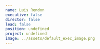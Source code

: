 ```yaml
---
name: Luis Rendon
executive: false
director: false
lead: false
position: undefined
project: undefined
image: ../assets/default_exec_image.png
---
```

